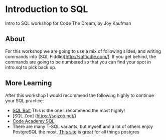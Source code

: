# Introduction to SQL 

Intro to SQL workshop for Code The Dream, by Joy Kaufman 

## About

For this workshop we are going to use a mix of following slides, and writing commands into (SQL Fiddle)[http://sqlfiddle.com/]. If you get behind, the commands are going to be numbered so that you can find your spot in intro.sql to pick back up. 

## More Learning 

After this workshop I would recommend the following highly to continue your SQL practice:
- [SQL Bolt](https://sqlbolt.com/) This is the one I recommend the most highly! 
- [SQL Zoo] (https://sqlzoo.net/)
- [Code Academy SQL](https://www.codecademy.com/learn/learn-sql)
- There are many T-SQL variants, but myself and a lot of others enjoy PostgreSQL the most. [This site](https://www.postgresqltutorial.com/) is great for all things postgres 
